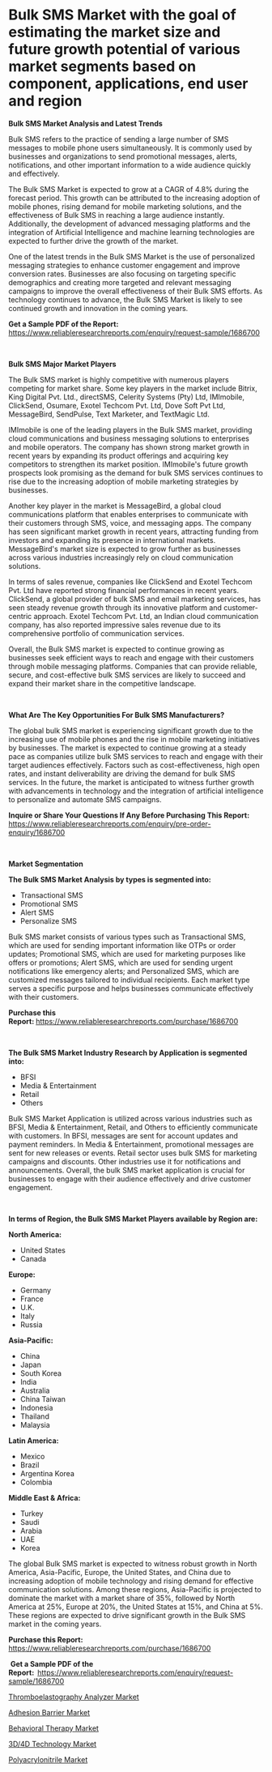 <p><h1>Bulk SMS Market with the goal of estimating the market size and future growth potential of various market segments based on component, applications, end user and region</h1></p><p><strong>Bulk SMS Market Analysis and Latest Trends</strong></p>
<p><p>Bulk SMS refers to the practice of sending a large number of SMS messages to mobile phone users simultaneously. It is commonly used by businesses and organizations to send promotional messages, alerts, notifications, and other important information to a wide audience quickly and effectively.</p><p>The Bulk SMS Market is expected to grow at a CAGR of 4.8% during the forecast period. This growth can be attributed to the increasing adoption of mobile phones, rising demand for mobile marketing solutions, and the effectiveness of Bulk SMS in reaching a large audience instantly. Additionally, the development of advanced messaging platforms and the integration of Artificial Intelligence and machine learning technologies are expected to further drive the growth of the market.</p><p>One of the latest trends in the Bulk SMS Market is the use of personalized messaging strategies to enhance customer engagement and improve conversion rates. Businesses are also focusing on targeting specific demographics and creating more targeted and relevant messaging campaigns to improve the overall effectiveness of their Bulk SMS efforts. As technology continues to advance, the Bulk SMS Market is likely to see continued growth and innovation in the coming years.</p></p>
<p><strong>Get a Sample PDF of the Report:&nbsp;</strong> <a href="https://www.reliableresearchreports.com/enquiry/request-sample/1686700">https://www.reliableresearchreports.com/enquiry/request-sample/1686700</a></p>
<p>&nbsp;</p>
<p><strong>Bulk SMS Major Market Players</strong></p>
<p><p>The Bulk SMS market is highly competitive with numerous players competing for market share. Some key players in the market include Bitrix, King Digital Pvt. Ltd., directSMS, Celerity Systems (Pty) Ltd, IMImobile, ClickSend, Osumare, Exotel Techcom Pvt. Ltd, Dove Soft Pvt Ltd, MessageBird, SendPulse, Text Marketer, and TextMagic Ltd.</p><p>IMImobile is one of the leading players in the Bulk SMS market, providing cloud communications and business messaging solutions to enterprises and mobile operators. The company has shown strong market growth in recent years by expanding its product offerings and acquiring key competitors to strengthen its market position. IMImobile's future growth prospects look promising as the demand for bulk SMS services continues to rise due to the increasing adoption of mobile marketing strategies by businesses.</p><p>Another key player in the market is MessageBird, a global cloud communications platform that enables enterprises to communicate with their customers through SMS, voice, and messaging apps. The company has seen significant market growth in recent years, attracting funding from investors and expanding its presence in international markets. MessageBird's market size is expected to grow further as businesses across various industries increasingly rely on cloud communication solutions.</p><p>In terms of sales revenue, companies like ClickSend and Exotel Techcom Pvt. Ltd have reported strong financial performances in recent years. ClickSend, a global provider of bulk SMS and email marketing services, has seen steady revenue growth through its innovative platform and customer-centric approach. Exotel Techcom Pvt. Ltd, an Indian cloud communication company, has also reported impressive sales revenue due to its comprehensive portfolio of communication services.</p><p>Overall, the Bulk SMS market is expected to continue growing as businesses seek efficient ways to reach and engage with their customers through mobile messaging platforms. Companies that can provide reliable, secure, and cost-effective bulk SMS services are likely to succeed and expand their market share in the competitive landscape.</p></p>
<p>&nbsp;</p>
<p><strong>What Are The Key Opportunities For Bulk SMS Manufacturers?</strong></p>
<p><p>The global bulk SMS market is experiencing significant growth due to the increasing use of mobile phones and the rise in mobile marketing initiatives by businesses. The market is expected to continue growing at a steady pace as companies utilize bulk SMS services to reach and engage with their target audiences effectively. Factors such as cost-effectiveness, high open rates, and instant deliverability are driving the demand for bulk SMS services. In the future, the market is anticipated to witness further growth with advancements in technology and the integration of artificial intelligence to personalize and automate SMS campaigns.</p></p>
<p><strong>Inquire or Share Your Questions If Any Before Purchasing This Report:</strong> <a href="https://www.reliableresearchreports.com/enquiry/pre-order-enquiry/1686700">https://www.reliableresearchreports.com/enquiry/pre-order-enquiry/1686700</a></p>
<p>&nbsp;</p>
<p><strong>Market Segmentation</strong></p>
<p><strong>The Bulk SMS Market Analysis by types is segmented into:</strong></p>
<p><ul><li>Transactional SMS</li><li>Promotional SMS</li><li>Alert SMS</li><li>Personalize SMS</li></ul></p>
<p><p>Bulk SMS market consists of various types such as Transactional SMS, which are used for sending important information like OTPs or order updates; Promotional SMS, which are used for marketing purposes like offers or promotions; Alert SMS, which are used for sending urgent notifications like emergency alerts; and Personalized SMS, which are customized messages tailored to individual recipients. Each market type serves a specific purpose and helps businesses communicate effectively with their customers.</p></p>
<p><strong>Purchase this Report:&nbsp;</strong><a href="https://www.reliableresearchreports.com/purchase/1686700">https://www.reliableresearchreports.com/purchase/1686700</a></p>
<p>&nbsp;</p>
<p><strong>The Bulk SMS Market Industry Research by Application is segmented into:</strong></p>
<p><ul><li>BFSI</li><li>Media & Entertainment</li><li>Retail</li><li>Others</li></ul></p>
<p><p>Bulk SMS Market Application is utilized across various industries such as BFSI, Media & Entertainment, Retail, and Others to efficiently communicate with customers. In BFSI, messages are sent for account updates and payment reminders. In Media & Entertainment, promotional messages are sent for new releases or events. Retail sector uses bulk SMS for marketing campaigns and discounts. Other industries use it for notifications and announcements. Overall, the bulk SMS market application is crucial for businesses to engage with their audience effectively and drive customer engagement.</p></p>
<p>&nbsp;</p>
<p><strong>In terms of Region, the Bulk SMS Market Players available by Region are:</strong></p>
<p>
    <p> <strong> North America: </strong>
        <ul>
            <li>United States</li>
            <li>Canada</li>
        </ul>
        </p> 
    <p> <strong> Europe: </strong>
        <ul>
            <li>Germany</li>
            <li>France</li>
            <li>U.K.</li>
            <li>Italy</li>
            <li>Russia</li>
        </ul>
        </p> 
    <p> <strong> Asia-Pacific: </strong>
        <ul>
            <li>China</li>
            <li>Japan</li>
            <li>South Korea</li>
            <li>India</li>
            <li>Australia</li>
            <li>China Taiwan</li>
            <li>Indonesia</li>
            <li>Thailand</li>
            <li>Malaysia</li>
        </ul>
        </p> 
    <p> <strong> Latin America: </strong>
        <ul>
            <li>Mexico</li>
            <li>Brazil</li>
            <li>Argentina Korea</li>
            <li>Colombia</li>
        </ul>
        </p> 
    <p> <strong> Middle East & Africa: </strong>
        <ul>
            <li>Turkey</li>
            <li>Saudi</li>
            <li>Arabia</li>
            <li>UAE</li>
            <li>Korea</li>
        </ul>
    </p>
    </p>
<p><p>The global Bulk SMS market is expected to witness robust growth in North America, Asia-Pacific, Europe, the United States, and China due to increasing adoption of mobile technology and rising demand for effective communication solutions. Among these regions, Asia-Pacific is projected to dominate the market with a market share of 35%, followed by North America at 25%, Europe at 20%, the United States at 15%, and China at 5%. These regions are expected to drive significant growth in the Bulk SMS market in the coming years.</p></p>
<p><strong>Purchase this Report: </strong><a href="https://www.reliableresearchreports.com/purchase/1686700">https://www.reliableresearchreports.com/purchase/1686700</a></p>
<p>&nbsp;<strong>Get a Sample PDF of the Report:&nbsp;&nbsp;</strong><a href="https://www.reliableresearchreports.com/enquiry/request-sample/1686700">https://www.reliableresearchreports.com/enquiry/request-sample/1686700</a></p>
<p><strong></strong></p>
<p><p><a href="https://medium.com/@maevemoen/thromboelastography-analyzer-market-the-key-to-successful-business-strategy-forecast-till-2031-27b65dae0d1a">Thromboelastography Analyzer Market</a></p><p><a href="https://medium.com/@maevemoen/adhesion-barrier-market-size-market-outlook-and-market-forecast-2024-to-2031-83392b93ffdc">Adhesion Barrier Market</a></p><p><a href="https://medium.com/@maevemoen/behavioral-therapy-market-outlook-industry-overview-and-forecast-2024-to-2031-48506297add9">Behavioral Therapy Market</a></p><p><a href="https://github.com/Glendatilghmankmgz0rbhwpy/Market-Research-Report-List-1/blob/main/3d4d-technology-market.md">3D/4D Technology Market</a></p><p><a href="https://github.com/dx0328/Market-Research-Report-List-1/blob/main/polyacrylonitrile-market.md">Polyacrylonitrile Market</a></p></p>